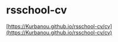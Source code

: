 # rsschool-cv
[https://Kurbanou.github.io/rsschool-cv/cv](https://Kurbanou.github.io/rsschool-cv/cv)
